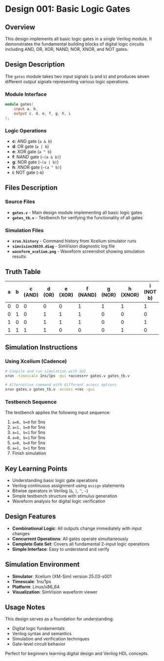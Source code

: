 
# Design 001: Basic Logic Gates

## Overview
This design implements all basic logic gates in a single Verilog module. It demonstrates the fundamental building blocks of digital logic circuits including AND, OR, XOR, NAND, NOR, XNOR, and NOT gates.

## Design Description
The `gates` module takes two input signals (`a` and `b`) and produces seven different output signals representing various logic operations.

### Module Interface
```verilog
module gates(
    input a, b,
    output c, d, e, f, g, h, i
);
```

### Logic Operations
- **c**: AND gate (`a & b`)
- **d**: OR gate (`a | b`) 
- **e**: XOR gate (`a ^ b`)
- **f**: NAND gate (`~(a & b)`)
- **g**: NOR gate (`~(a | b)`)
- **h**: XNOR gate (`~(a ^ b)`)
- **i**: NOT gate (`~b`)

## Files Description

### Source Files
- **`gates.v`** - Main design module implementing all basic logic gates
- **`gates_tb.v`** - Testbench for verifying the functionality of all gates

### Simulation Files
- **`xrun.history`** - Command history from Xcelium simulator runs
- **`simvision38839.diag`** - SimVision diagnostic log file
- **`waveform_xcelium.png`** - Waveform screenshot showing simulation results

## Truth Table

| a | b | c (AND) | d (OR) | e (XOR) | f (NAND) | g (NOR) | h (XNOR) | i (NOT b) |
|---|---|---------|--------|---------|----------|---------|----------|-----------|
| 0 | 0 |    0    |   0    |    0    |    1     |    1    |    1     |     1     |
| 0 | 1 |    0    |   1    |    1    |    1     |    0    |    0     |     0     |
| 1 | 0 |    0    |   1    |    1    |    1     |    0    |    0     |     1     |
| 1 | 1 |    1    |   1    |    0    |    0     |    0    |    1     |     0     |

## Simulation Instructions

### Using Xcelium (Cadence)
```bash
# Compile and run simulation with GUI
xrun -timescale 1ns/1ps -gui +access+r gates.v gates_tb.v

# Alternative command with different access options
xrun gates.v gates_tb.v -access +rec -gui
```

### Testbench Sequence
The testbench applies the following input sequence:
1. `a=0, b=0` for 5ns
2. `a=1, b=0` for 5ns  
3. `a=1, b=1` for 5ns
4. `a=0, b=1` for 5ns
5. `a=0, b=0` for 5ns
6. `a=1, b=1` for 5ns
7. Finish simulation

## Key Learning Points
- Understanding basic logic gate operations
- Verilog continuous assignment using `assign` statements
- Bitwise operators in Verilog (`&`, `|`, `^`, `~`)
- Simple testbench structure with stimulus generation
- Waveform analysis for digital logic verification

## Design Features
- **Combinational Logic**: All outputs change immediately with input changes
- **Concurrent Operations**: All gates operate simultaneously
- **Complete Gate Set**: Covers all fundamental 2-input logic operations
- **Simple Interface**: Easy to understand and verify

## Simulation Environment
- **Simulator**: Xcelium (XM-Sim) version 25.03-s001
- **Timescale**: 1ns/1ps
- **Platform**: Linux/x86_64
- **Visualization**: SimVision waveform viewer

## Usage Notes
This design serves as a foundation for understanding:
- Digital logic fundamentals
- Verilog syntax and semantics
- Simulation and verification techniques
- Gate-level circuit behavior

Perfect for beginners learning digital design and Verilog HDL concepts.
